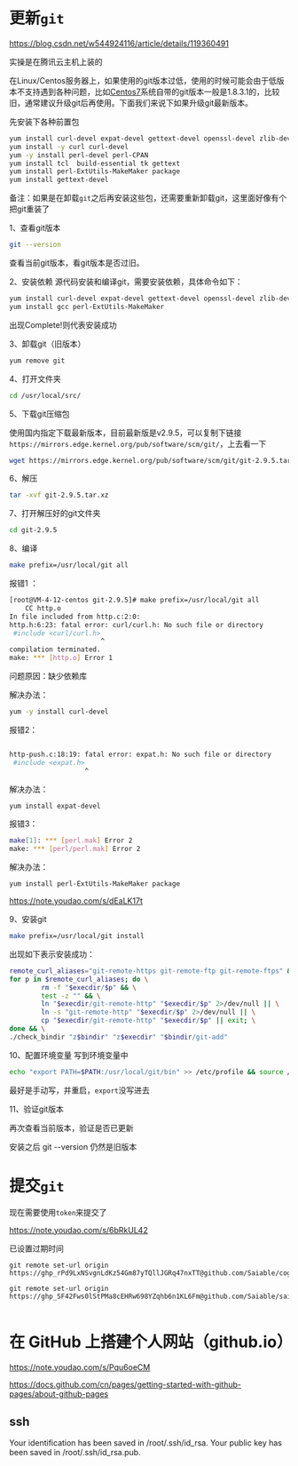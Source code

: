 # 更新`git`

https://blog.csdn.net/w544924116/article/details/119360491

实操是在腾讯云主机上装的

在Linux/Centos服务器上，如果使用的git版本过低，使用的时候可能会由于低版本不支持遇到各种问题，比如[Centos7](https://so.csdn.net/so/search?q=Centos7&spm=1001.2101.3001.7020)系统自带的git版本一般是1.8.3.1的，比较旧，通常建议升级git后再使用。下面我们来说下如果升级git最新版本。

先安装下各种前置包

```bash
yum install curl-devel expat-devel gettext-devel openssl-devel zlib-devel 
yum install -y curl curl-devel
yum -y install perl-devel perl-CPAN
yum install tcl  build-essential tk gettext
yum install perl-ExtUtils-MakeMaker package
yum install gettext-devel
```

备注：如果是在卸载`git`之后再安装这些包，还需要重新卸载git，这里面好像有个把git重装了

1、查看git版本

```bash
git --version
```

查看当前git版本，看git版本是否过旧。

2、安装依赖
源代码安装和编译git，需要安装依赖，具体命令如下：

```bash
yum install curl-devel expat-devel gettext-devel openssl-devel zlib-devel asciidoc
yum install gcc perl-ExtUtils-MakeMaker
```

出现Complete!则代表安装成功

3、卸载git（旧版本）

```js
yum remove git
```

4、打开文件夹

```bash
cd /usr/local/src/
```

5、下载git压缩包

使用国内指定下载最新版本，目前最新版是v2.9.5，可以复制下链接`https://mirrors.edge.kernel.org/pub/software/scm/git/`，上去看一下

```bash
wget https://mirrors.edge.kernel.org/pub/software/scm/git/git-2.9.5.tar.xz	
```

6、解压

```bash
tar -xvf git-2.9.5.tar.xz
```

 7、打开解压好的git文件夹

```bash
cd git-2.9.5
```

 8、编译

```bash
make prefix=/usr/local/git all
```

报错1 ：

```bash
[root@VM-4-12-centos git-2.9.5]# make prefix=/usr/local/git all
    CC http.o
In file included from http.c:2:0:
http.h:6:23: fatal error: curl/curl.h: No such file or directory
 #include <curl/curl.h>
                       ^
compilation terminated.
make: *** [http.o] Error 1


```

问题原因：缺少依赖库

解决办法：

```bash
yum -y install curl-devel 
```

报错2：

```bash

http-push.c:18:19: fatal error: expat.h: No such file or directory
 #include <expat.h>
                   ^
```

解决办法：

```bash
yum install expat-devel 
```

报错3：

```bash
make[1]: *** [perl.mak] Error 2
make: *** [perl/perl.mak] Error 2
```

解决办法：

```bash
yum install perl-ExtUtils-MakeMaker package
```

https://note.youdao.com/s/dEaLK17t

 9、安装git

```bash
make prefix=/usr/local/git install
```

出现如下表示安装成功：

```bash
remote_curl_aliases="git-remote-https git-remote-ftp git-remote-ftps" && \
for p in $remote_curl_aliases; do \
        rm -f "$execdir/$p" && \
        test -z "" && \
        ln "$execdir/git-remote-http" "$execdir/$p" 2>/dev/null || \
        ln -s "git-remote-http" "$execdir/$p" 2>/dev/null || \
        cp "$execdir/git-remote-http" "$execdir/$p" || exit; \
done && \
./check_bindir "z$bindir" "z$execdir" "$bindir/git-add"

```



10、配置环境变量
 写到环境变量中

```bash
echo "export PATH=$PATH:/usr/local/git/bin" >> /etc/profile && source /etc/profile
```

最好是手动写，并重启，`export`没写进去

11、验证git版本

再次查看当前版本，验证是否已更新

安装之后 git --version 仍然是旧版本

# 提交`git`

现在需要使用`token`来提交了

https://note.youdao.com/s/6bRkUL42

已设置过期时间

```
git remote set-url origin https://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@github.com/Saiable/cognition

git remote set-url origin https://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@github.com/Saiable/saiable.github.io


```

# 在 GitHub 上搭建个人网站（github.io）

https://note.youdao.com/s/Pqu6oeCM

https://docs.github.com/cn/pages/getting-started-with-github-pages/about-github-pages





## ssh

Your identification has been saved in /root/.ssh/id_rsa.
Your public key has been saved in /root/.ssh/id_rsa.pub.